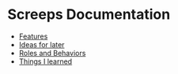 # Screeps Documentation

* [Features](features.md)
* [Ideas for later](ideas-for-later.md)
* [Roles and Behaviors](roles-and-behaviors.md)
* [Things I learned](things-i-learned.md)
